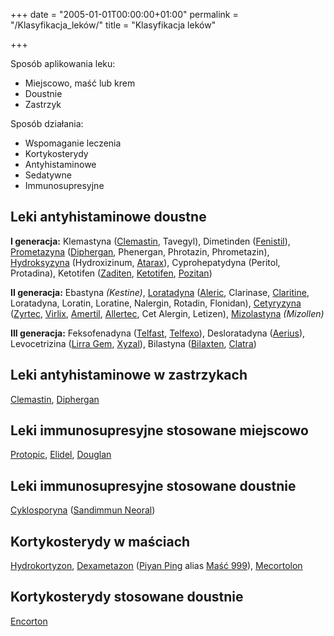 +++
date = "2005-01-01T00:00:00+01:00"
permalink = "/Klasyfikacja_leków/"
title = "Klasyfikacja leków"

+++

Sposób aplikowania leku:

-   Miejscowo, maść lub krem
-   Doustnie
-   Zastrzyk

Sposób działania:

-   Wspomaganie leczenia
-   Kortykosterydy
-   Antyhistaminowe
-   Sedatywne
-   Immunosupresyjne

Leki antyhistaminowe doustne
----------------------------

**I generacja:** Klemastyna ([Clemastin](/atopedia/Clemastin "wikilink"), Tavegyl), Dimetinden ([Fenistil](/atopedia/Fenistil "wikilink")), [Prometazyna](/atopedia/Prometazyna "wikilink") ([Diphergan](/atopedia/Diphergan "wikilink"), Phenergan, Phrotazin, Phrometazin), [Hydroksyzyna](/atopedia/Hydroksyzyna "wikilink") (Hydroxizinum, [Atarax](/atopedia/Atarax "wikilink")), Cyprohepatydyna (Peritol, Protadina), Ketotifen ([Zaditen](/atopedia/Zaditen "wikilink"), [Ketotifen](/atopedia/Ketotifen "wikilink"), [Pozitan](/atopedia/Pozitan "wikilink"))

**II generacja:** Ebastyna *(Kestine)*, [Loratadyna](/atopedia/Loratadyna "wikilink") ([Aleric](/atopedia/Aleric "wikilink"), Clarinase, [Claritine](/atopedia/Claritine "wikilink"), Loratadyna, Loratin, Loratine, Nalergin, Rotadin, Flonidan), [Cetyryzyna](/atopedia/Cetyryzyna "wikilink") ([Zyrtec](/atopedia/Zyrtec "wikilink"), [Virlix](/atopedia/Virlix "wikilink"), [Amertil](/atopedia/Amertil "wikilink"), [Allertec](/atopedia/Allertec "wikilink"), Cet Alergin, Letizen), [Mizolastyna](/atopedia/Mizolastyna "wikilink") *(Mizollen)*

**III generacja:** Feksofenadyna ([Telfast](/atopedia/Telfast "wikilink"), [Telfexo](/atopedia/Telfexo "wikilink")), Desloratadyna ([Aerius](/atopedia/Aerius "wikilink")), Levocetrizina ([Lirra Gem](/atopedia/Lirra_Gem "wikilink"), [Xyzal](/atopedia/Xyzal "wikilink")), Bilastyna ([Bilaxten](/atopedia/Bilaxten "wikilink"), [Clatra](/atopedia/Clatra "wikilink"))

Leki antyhistaminowe w zastrzykach
----------------------------------

[Clemastin](/atopedia/Clemastin "wikilink"), [Diphergan](/atopedia/Diphergan "wikilink")

Leki immunosupresyjne stosowane miejscowo
-----------------------------------------

[Protopic](/atopedia/Protopic "wikilink"), [Elidel](/atopedia/Elidel "wikilink"), [Douglan](/atopedia/Douglan "wikilink")

Leki immunosupresyjne stosowane doustnie
----------------------------------------

[Cyklosporyna](/atopedia/Cyklosporyna "wikilink") ([Sandimmun Neoral](/atopedia/Sandimmun_Neoral "wikilink"))

Kortykosterydy w maściach
-------------------------

[Hydrokortyzon](/atopedia/Hydrokortyzon "wikilink"), [Dexametazon](/atopedia/Dexametazon "wikilink") ([Piyan Ping](/atopedia/Piyan_Ping "wikilink") alias [Maść 999](/Maść_999 "wikilink")), [Mecortolon](/atopedia/Mecortolon "wikilink")

Kortykosterydy stosowane doustnie
---------------------------------

[Encorton](/atopedia/Encorton "wikilink")
